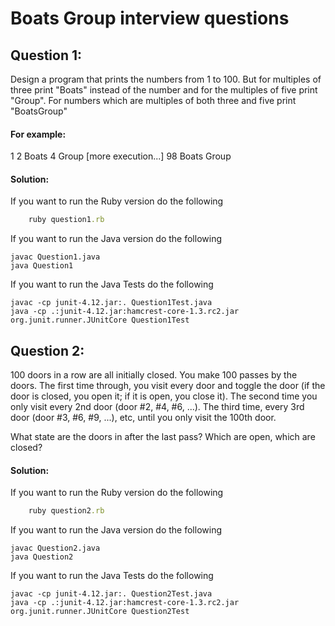 Boats Group interview questions
===============================

Question 1:
-----------

Design a program that prints the numbers from 1 to 100. But for multiples of three print "Boats" instead of the number and for the multiples of five print "Group". For numbers which are multiples of both three and five print "BoatsGroup"

#### For example:
1
2
Boats
4
Group
[more execution...]
98
Boats
Group

#### Solution:
If you want to run the Ruby version do the following
```ruby
    ruby question1.rb
```
If you want to run the Java version do the following
```shell
javac Question1.java
java Question1
```
If you want to run the Java Tests do the following
```shell
javac -cp junit-4.12.jar:. Question1Test.java
java -cp .:junit-4.12.jar:hamcrest-core-1.3.rc2.jar org.junit.runner.JUnitCore Question1Test
```



Question 2:
-----------

100 doors in a row are all initially closed. You make 100 passes by the doors. The first time through, you visit every door and toggle the door (if the door is closed, you open it; if it is open, you close it). The second time you only visit every 2nd door (door #2, #4, #6, ...). The third time, every 3rd door (door #3, #6, #9, ...), etc, until you only visit the 100th door.

What state are the doors in after the last pass? Which are open, which are closed?

#### Solution:
If you want to run the Ruby version do the following
```ruby
    ruby question2.rb
```
If you want to run the Java version do the following
```shell
javac Question2.java
java Question2
```
If you want to run the Java Tests do the following
```shell
javac -cp junit-4.12.jar:. Question2Test.java
java -cp .:junit-4.12.jar:hamcrest-core-1.3.rc2.jar org.junit.runner.JUnitCore Question2Test
```